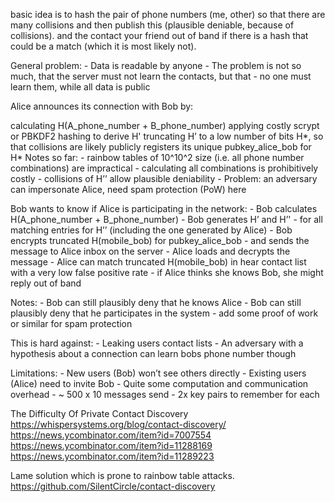 basic idea is to hash the pair of phone numbers (me, other) so that
there are many collisions and then publish this (plausible deniable,
because of collisions). and the contact your friend out of band if there
is a hash that could be a match (which it is most likely not).

General problem: - Data is readable by anyone - The problem is not so
much, that the server must not learn the contacts, but that - no one
must learn them, while all data is public

Alice announces its connection with Bob by:

calculating H(A_phone_number + B_phone_number) applying costly
scrypt or PBKDF2 hashing to derive H' truncating H’ to a low number of
bits H*, so that collisions are likely publicly registers its unique
pubkey_alice_bob for H* Notes so far: - rainbow tables of 10^10^2 size
(i.e. all phone number combinations) are impractical - calculating all
combinations is prohibitively costly - collisions of H’’ allow plausible
deniability - Problem: an adversary can impersonate Alice, need spam
protection (PoW) here

Bob wants to know if Alice is participating in the network: - Bob
calculates H(A_phone_number + B_phone_number) - Bob generates H’ and
H’' - for all matching entries for H’’ (including the one generated by
Alice) - Bob encrypts truncated H(mobile_bob) for pubkey_alice_bob -
and sends the message to Alice inbox on the server - Alice loads and
decrypts the message - Alice can match truncated H(mobile_bob) in hear
contact list with a very low false positive rate - if Alice thinks she
knows Bob, she might reply out of band

Notes: - Bob can still plausibly deny that he knows Alice - Bob can
still plausibly deny that he participates in the system - add some proof
of work or similar for spam protection

This is hard against: - Leaking users contact lists - An adversary with
a hypothesis about a connection can learn bobs phone number though

Limitations: - New users (Bob) won’t see others directly - Existing
users (Alice) need to invite Bob - Quite some computation and
communication overhead - ~ 500 x 10 messages send - 2x key pairs to
remember for each

The Difficulty Of Private Contact Discovery
<https://whispersystems.org/blog/contact-discovery/>
<https://news.ycombinator.com/item?id=7007554>
<https://news.ycombinator.com/item?id=11288169>
<https://news.ycombinator.com/item?id=11289223>

Lame solution which is prone to rainbow table attacks.
<https://github.com/SilentCircle/contact-discovery>